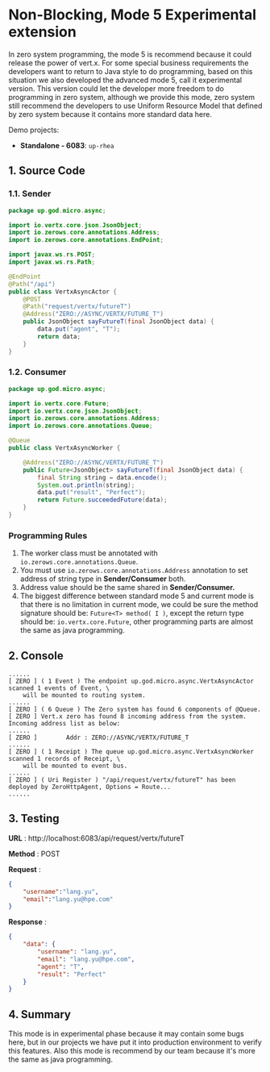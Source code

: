 # Non-Blocking, Mode 5 Experimental extension

In zero system programming, the mode 5 is recommend because it could release the power of vert.x. For some special
business requirements the developers want to return to Java style to do programming, based on this situation we also
developed the advanced mode 5, call it experimental version. This version could let the developer more freedom to do
programming in zero system, although we provide this mode, zero system still recommend the developers to use Uniform
Resource Model that defined by zero system because it contains more standard data here.

Demo projects:

* **Standalone - 6083**: `up-rhea`

## 1. Source Code

### 1.1. Sender

```java
package up.god.micro.async;

import io.vertx.core.json.JsonObject;
import io.zerows.core.annotations.Address;
import io.zerows.core.annotations.EndPoint;

import javax.ws.rs.POST;
import javax.ws.rs.Path;

@EndPoint
@Path("/api")
public class VertxAsyncActor {
    @POST
    @Path("request/vertx/futureT")
    @Address("ZERO://ASYNC/VERTX/FUTURE_T")
    public JsonObject sayFutureT(final JsonObject data) {
        data.put("agent", "T");
        return data;
    }
}
```

### 1.2. Consumer

```java
package up.god.micro.async;

import io.vertx.core.Future;
import io.vertx.core.json.JsonObject;
import io.zerows.core.annotations.Address;
import io.zerows.core.annotations.Queue;

@Queue
public class VertxAsyncWorker {

    @Address("ZERO://ASYNC/VERTX/FUTURE_T")
    public Future<JsonObject> sayFutureT(final JsonObject data) {
        final String string = data.encode();
        System.out.println(string);
        data.put("result", "Perfect");
        return Future.succeededFuture(data);
    }
}
```

### Programming Rules

1. The worker class must be annotated with `io.zerows.core.annotations.Queue`.
2. You must use `io.zerows.core.annotations.Address` annotation to set address of string type in **Sender/Consumer** both.
3. Address value should be the same shared in **Sender/Consumer.**
4. The biggest difference between standard mode 5 and current mode is that there is no limitation in current mode, we
   could be sure the method signature should be: `Future<T> method( I )`, except the return type should
   be: `io.vertx.core.Future`, other programming parts are almost the same as java programming.

## 2. Console

```shell
......
[ ZERO ] ( 1 Event ) The endpoint up.god.micro.async.VertxAsyncActor scanned 1 events of Event, \
    will be mounted to routing system.
......
[ ZERO ] ( 6 Queue ) The Zero system has found 6 components of @Queue.
[ ZERO ] Vert.x zero has found 8 incoming address from the system. Incoming address list as below: 
......
[ ZERO ]        Addr : ZERO://ASYNC/VERTX/FUTURE_T
......
[ ZERO ] ( 1 Receipt ) The queue up.god.micro.async.VertxAsyncWorker scanned 1 records of Receipt, \
    will be mounted to event bus.
......
[ ZERO ] ( Uri Register ) "/api/request/vertx/futureT" has been deployed by ZeroHttpAgent, Options = Route...
......
```

## 3. Testing

**URL** : http://localhost:6083/api/request/vertx/futureT

**Method** : POST

**Request** :

```json
{
	"username":"lang.yu",
	"email":"lang.yu@hpe.com"
}
```

**Response** :

```json
{
    "data": {
        "username": "lang.yu",
        "email": "lang.yu@hpe.com",
        "agent": "T",
        "result": "Perfect"
    }
}
```

## 4. Summary

This mode is in experimental phase because it may contain some bugs here, but in our projects we have put it into
production environment to verify this features. Also this mode is recommend by our team because it's more the same as
java programming.



